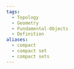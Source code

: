 ```yaml
---
tags:
  - Topology
  - Geometry
  - Fundamental-Objects
  - Definition
aliases:
  - compact
  - compact set
  - compact sets
---
```

